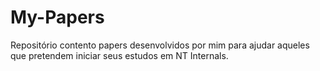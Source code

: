 # My-Papers
Repositório contento papers desenvolvidos por mim para ajudar aqueles que pretendem iniciar seus estudos em NT Internals. 
